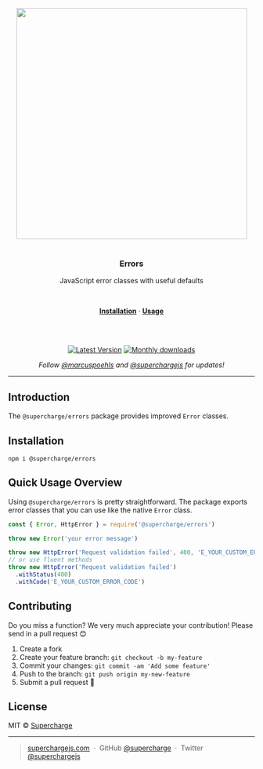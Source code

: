 <div align="center">
  <a href="https://superchargejs.com">
    <img width="471" style="max-width:100%;" src="https://superchargejs.com/images/supercharge-text.svg" />
  </a>
  <br/>
  <br/>
  <p>
    <h3>Errors</h3>
  </p>
  <p>
    JavaScript error classes with useful defaults
  </p>
  <br/>
  <p>
    <a href="#installation"><strong>Installation</strong></a> ·
    <a href="#quick-usage-overview"><strong>Usage</strong></a>
  </p>
  <br/>
  <br/>
  <p>
    <a href="https://www.npmjs.com/package/@supercharge/errors"><img src="https://img.shields.io/npm/v/@supercharge/errors.svg" alt="Latest Version"></a>
    <a href="https://www.npmjs.com/package/@supercharge/errors"><img src="https://img.shields.io/npm/dm/@supercharge/errors.svg" alt="Monthly downloads"></a>
  </p>
  <p>
    <em>Follow <a href="http://twitter.com/marcuspoehls">@marcuspoehls</a> and <a href="http://twitter.com/superchargejs">@superchargejs</a> for updates!</em>
  </p>
</div>

---

## Introduction
The `@supercharge/errors` package provides improved `Error` classes.


## Installation

```
npm i @supercharge/errors
```


## Quick Usage Overview
Using `@supercharge/errors` is pretty straightforward. The package exports error classes that you can use like the native `Error` class.

```js
const { Error, HttpError } = require('@supercharge/errors')

throw new Error('your error message')

throw new HttpError('Request validation failed', 400, 'E_YOUR_CUSTOM_ERROR_CODE')
// or use fluent methods
throw new HttpError('Request validation failed')
  .withStatus(400)
  .withCode('E_YOUR_CUSTOM_ERROR_CODE')
```


## Contributing
Do you miss a function? We very much appreciate your contribution! Please send in a pull request 😊

1.  Create a fork
2.  Create your feature branch: `git checkout -b my-feature`
3.  Commit your changes: `git commit -am 'Add some feature'`
4.  Push to the branch: `git push origin my-new-feature`
5.  Submit a pull request 🚀


## License
MIT © [Supercharge](https://superchargejs.com)

---

> [superchargejs.com](https://superchargejs.com) &nbsp;&middot;&nbsp;
> GitHub [@supercharge](https://github.com/supercharge) &nbsp;&middot;&nbsp;
> Twitter [@superchargejs](https://twitter.com/superchargejs)
